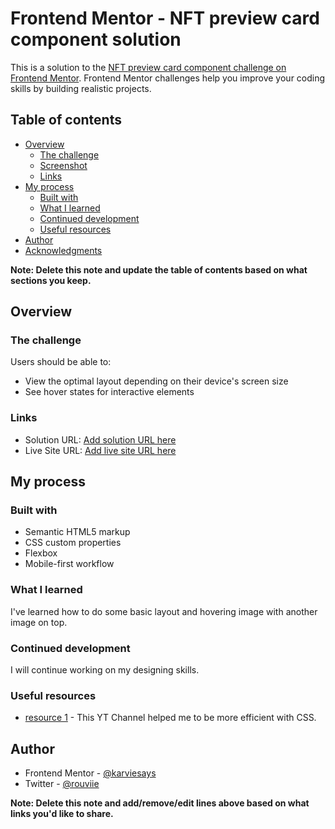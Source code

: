 # Frontend Mentor - NFT preview card component solution

This is a solution to the [NFT preview card component challenge on Frontend Mentor](https://www.frontendmentor.io/challenges/nft-preview-card-component-SbdUL_w0U). Frontend Mentor challenges help you improve your coding skills by building realistic projects.

## Table of contents

- [Overview](#overview)
  - [The challenge](#the-challenge)
  - [Screenshot](#screenshot)
  - [Links](#links)
- [My process](#my-process)
  - [Built with](#built-with)
  - [What I learned](#what-i-learned)
  - [Continued development](#continued-development)
  - [Useful resources](#useful-resources)
- [Author](#author)
- [Acknowledgments](#acknowledgments)

**Note: Delete this note and update the table of contents based on what sections you keep.**

## Overview

### The challenge

Users should be able to:

- View the optimal layout depending on their device's screen size
- See hover states for interactive elements

### Links

- Solution URL: [Add solution URL here](https://your-solution-url.com)
- Live Site URL: [Add live site URL here](https://your-live-site-url.com)

## My process

### Built with

- Semantic HTML5 markup
- CSS custom properties
- Flexbox
- Mobile-first workflow

### What I learned

I've learned how to do some basic layout and hovering image with another image on top.

### Continued development

I will continue working on my designing skills.

### Useful resources

- [resource 1](https://www.youtube.com/c/TheCoderCoder) - This YT Channel helped me to be more efficient with CSS.

## Author

- Frontend Mentor - [@karviesays](https://www.frontendmentor.io/profile/karviesays)
- Twitter - [@rouviie](https://www.twitter.com/rouviie)

**Note: Delete this note and add/remove/edit lines above based on what links you'd like to share.**
